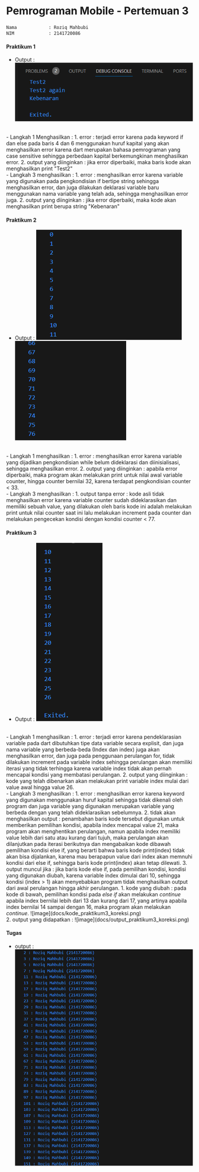 # Pemrograman Mobile - Pertemuan 3
```
Nama            : Roziq Mahbubi
NIM             : 2141720086
```

#### Praktikum 1
- Output : 
  ![image](docs/output_praktikum1.png)
<br>
- Langkah 1 Menghasilkan :
  1. error : terjadi error karena pada keyword if dan else pada baris 4 dan 6 menggunakan huruf kapital yang akan menghasilkan error karena dart merupakan bahasa pemrograman yang case sensitive sehingga perbedaan kapital berkemungkinan menghasilkan error.
  2. output yang diinginkan : jika error diperbaiki, maka baris kode akan menghasilkan print "Test2"
<br>
- Langkah 3 menghasilkan : 
  1. error : menghasilkan error karena variable yang digunakan pada pengkondisian if bertipe string sehingga menghasilkan error, dan juga dilakukan deklarasi variable baru menggunakan nama variable yang telah ada, sehingga menghasilkan error juga.
  2. output yang diinginkan : jika error diperbaiki, maka kode akan menghasilkan print berupa string "Kebenaran"

#### Praktikum 2

- Output : 
  ![image](docs/output1_praktikum2.png)
  ![image](docs/output2_praktikum2.png)
<br>
- Langkah 1 menghasilkan :
  1. error : menghasilkan error karena variable yang dijadikan pengkondisian while belum dideklarasi dan diinisialisasi, sehingga menghasilkan error.
  2. output yang diinginkan : apabila error diperbaiki, maka program akan melakukan print untuk nilai awal variable counter, hingga counter bernilai 32, karena terdapat pengkondisian counter < 33.
<br>
- Langkah 3 menghasilkan :
  1. output tanpa error :  kode asli tidak menghasilkan error karena variable counter sudah dideklarasikan dan memiliki sebuah value, yang dilakukan oleh baris kode ini adalah melakukan print untuk nilai counter saat ini lalu melakukan increment pada counter dan melakukan pengecekan kondisi dengan kondisi counter < 77. 

#### Praktikum 3

- Output : 
  ![image](docs/output_praktikum3.png)
<br>
- Langkah 1 menghasilkan :
  1. error : terjadi error karena pendeklarasian variable pada dart dibutuhkan tipe data variable secara explisit, dan juga nama variable yang berbeda-beda (Index dan index) juga akan menghasilkan error, dan juga pada penggunaan perulangan for, tidak dilakukan increment pada variable index sehingga perulangan akan memiliki iterasi yang tidak terhingga karena variable index tidak akan pernah mencapai kondisi yang membatasi perulangan.
  2. output yang diinginkan : kode yang telah dibenarkan akan melakukan print variable index mulai dari value awal hingga value 26.
<br>
- Langkah 3 menghasilkan :
  1. error : menghasilkan error karena keyword yang digunakan menggunakan huruf kapital sehingga tidak dikenali oleh program dan juga variable yang digunakan merupakan variable yang berbeda dengan yang telah dideklarasikan sebelumnya.
  2. tidak akan menghasilkan output : penambahan baris kode tersebut digunakan untuk memberikan pemilihan kondisi, apabila index mencapai value 21, maka program akan menghentikan perulangan, namun apabila index memiliki value lebih dari satu atau kurang dari tujuh, maka perulangan akan dilanjutkan pada iterasi berikutnya dan mengabaikan kode dibawah pemilihan kondisi else if, yang berarti bahwa baris kode print(index) tidak akan bisa dijalankan, karena mau berapapun value dari index akan memnuhi kondisi dari else if, sehingga baris kode print(index) akan tetap dilewati.
  3. output muncul jika : jika baris kode else if, pada pemilihan kondisi, kondisi yang digunakan diubah, karena variable index dimulai dari 10, sehingga kondisi (index > 1) akan menyebabkan program tidak menghasilkan output dari awal perulangan hingga akhir perulangan.
     1. kode yang diubah : 
        pada kode di bawah, pemilihan kondisi pada <i>else if</i> akan melakukan <i>continue</i> apabila index bernilai lebih dari 13 dan kurang dari 17, yang artinya apabila index bernilai 14 sampai dengan 16, maka program akan melakukan <i>continue</i>.
        ![image](docs/kode_praktikum3_koreksi.png)
        <br>
     2. output yang didapatkan : 
        ![image](docs/output_praktikum3_koreksi.png)
        <br>

#### Tugas

- output :
  ![image](docs/output_tugas.png)